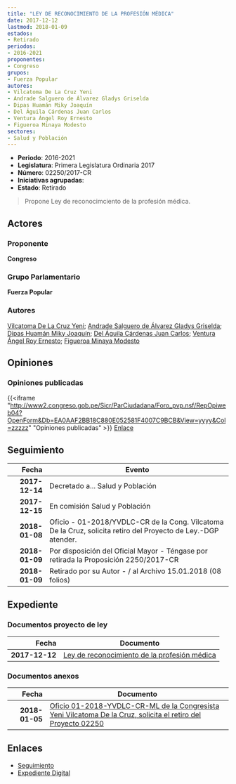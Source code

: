 ```yaml
---
title: "LEY DE RECONOCIMIENTO DE LA PROFESIÓN MÉDICA"
date: 2017-12-12
lastmod: 2018-01-09
estados:
- Retirado
periodos:
- 2016-2021
proponentes:
- Congreso
grupos:
- Fuerza Popular
autores:
- Vilcatoma De La Cruz Yeni
- Andrade Salguero de Álvarez Gladys Griselda
- Dipas Huamán Miky Joaquín
- Del Águila Cárdenas Juan Carlos
- Ventura Ángel Roy Ernesto
- Figueroa Minaya Modesto
sectores:
- Salud y Población
---
```

- **Periodo**: 2016-2021
- **Legislatura**: Primera Legislatura Ordinaria 2017
- **Número**: 02250/2017-CR
- **Iniciativas agrupadas**: 
- **Estado**: Retirado

> Propone Ley de reconocimciento de la profesión médica.


## Actores

### Proponente

**Congreso**

### Grupo Parlamentario

**Fuerza Popular**

### Autores

[Vilcatoma De La Cruz Yeni](mailto:mailto:yvilcatoma@congreso.gob.pe); [Andrade Salguero de Álvarez Gladys Griselda](mailto:mailto:gandrade@congreso.gob.pe); [Dipas Huamán Miky Joaquín](mailto:mailto:mdipas@congreso.gob.pe); [Del Águila Cárdenas Juan Carlos](mailto:mailto:jdelaguila@congreso.gob.pe); [Ventura Ángel Roy Ernesto](mailto:mailto:rventura@congreso.gob.pe); [Figueroa Minaya Modesto](mailto:mailto:mfigueroam@congreso.gob.pe)

## Opiniones

### Opiniones publicadas

{{<iframe "http://www2.congreso.gob.pe/Sicr/ParCiudadana/Foro_pvp.nsf/RepOpiweb04?OpenForm&Db=EA0AAF2BB18C880E052581F4007C9BCB&View=yyyy&Col=zzzzz" "Opiniones publicadas" >}}
[Enlace](http://www2.congreso.gob.pe/Sicr/ParCiudadana/Foro_pvp.nsf/RepOpiweb04?OpenForm&Db=EA0AAF2BB18C880E052581F4007C9BCB&View=yyyy&Col=zzzzz)


## Seguimiento

| Fecha | Evento |
|------:|--------|
| **2017-12-14** | Decretado a... Salud y Población |
| **2017-12-15** | En comisión Salud y Población |
| **2018-01-08** | Oficio - 01-2018/YVDLC-CR de la Cong. Vilcatoma De la Cruz, solicita retiro del Proyecto de Ley.-DGP atender. |
| **2018-01-09** | Por disposición del Oficial Mayor - Téngase por retirada la Proposición 2250/2017-CR |
| **2018-01-09** | Retirado por su Autor - / al Archivo 15.01.2018 (08 folios) |

## Expediente

### Documentos proyecto de ley

| Fecha | Documento |
|------:|-----------|
| **2017-12-12** | [Ley de reconocimiento de la profesión médica](http://www.leyes.congreso.gob.pe/Documentos/2016_2021/Proyectos_de_Ley_y_de_Resoluciones_Legislativas/PL0225020171212.PDF) |

### Documentos anexos

| Fecha | Documento |
|------:|-----------|
| **2018-01-05** | [Oficio 01-2018-YVDLC-CR-ML de la Congresista Yeni Vilcatoma De la Cruz, solicita el retiro del Proyecto 02250](http://www.leyes.congreso.gob.pe/Documentos/2016_2021/Retiro_de_Proyecto/OFICIO-01-2018-YVDLC-CR-ml..pdf) |

## Enlaces

- [Seguimiento](http://www2.congreso.gob.pe/Sicr/TraDocEstProc/CLProLey2016.nsf/f7fff46988ca05b1052578e100829cc7/f914d611a751fde0052581f40080063e?OpenDocument)
- [Expediente Digital](http://www2.congreso.gob.pe/Sicr/TraDocEstProc/CLProLey2016.nsf/f7fff46988ca05b1052578e100829cc7/f914d611a751fde0052581f40080063e?OpenDocument&Click=05257FB7005EB655.eb71d0cf91d8294e05256cdf006b5706/$Body/0.1C6C)

